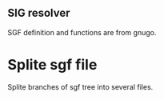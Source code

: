 ## SIG resolver

SGF definition and functions are from gnugo. 

# Splite sgf file

Splite branches of sgf tree into several files. 
